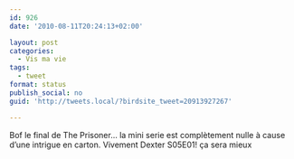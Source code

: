 ```yaml
---
id: 926
date: '2010-08-11T20:24:13+02:00'

layout: post
categories:
  - Vis ma vie
tags:
  - tweet
format: status
publish_social: no
guid: 'http://tweets.local/?birdsite_tweet=20913927267'

---
```


Bof le final de The Prisoner… la mini serie est complètement nulle à cause d’une intrigue en carton. Vivement Dexter S05E01! ça sera mieux